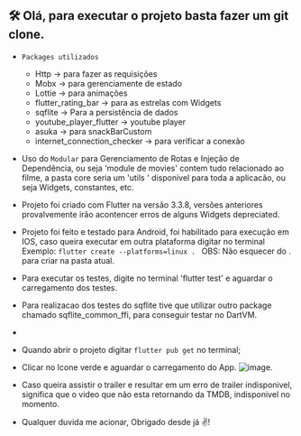 <h2>🛠️ Olá, para executar o projeto basta fazer um git clone.</h2>

- `Packages utilizados`
  - Http -> para fazer as requisições
  - Mobx -> para gerenciamente de estado
  - Lottie -> para animações
  - flutter_rating_bar -> para as estrelas com Widgets
  - sqflite -> Para a persistência de dados
  - youtube_player_flutter -> youtube player
  - asuka -> para snackBarCustom 
  - internet_connection_checker -> para verificar a conexão 
- Uso do `Modular` para Gerenciamento de Rotas e Injeção de Dependência, ou seja 'module de movies' contem tudo relacionado ao filme, a pasta core seria um 'utils ' disponivel para toda a aplicacão, ou seja Widgets, constantes, etc.

- Projeto foi criado com Flutter na versão 3.3.8, versões anteriores provalvemente irão acontencer erros de alguns Widgets depreciated.

- Projeto foi feito e testado para Android, foi habilitado para execução em IOS, caso queira executar em outra plataforma digitar no terminal Exemplo: `flutter create --platforms=linux . ` OBS: Não esquecer do . para criar na pasta atual.

- Para executar os testes, digite no terminal 'flutter test' e aguardar o carregamento dos testes.
- Para realizacao dos testes do sqflite tive que utilizar outro package chamado sqflite_common_ffi, para conseguir testar no DartVM.
- 
- Quando abrir o projeto digitar `flutter pub get` no terminal;
- Clicar no Icone verde e aguardar o carregamento do App. ![image](https://user-images.githubusercontent.com/89108658/210282952-d07e5e79-94d0-4946-9cf8-5a4aa1910432.png).

- Caso queira assistir o trailer e resultar em um erro de trailer indisponivel, significa que o video que não esta retornando da TMDB, indisponivel no momento.
- Qualquer duvida me acionar, Obrigado desde já ✌️!


   </p>










